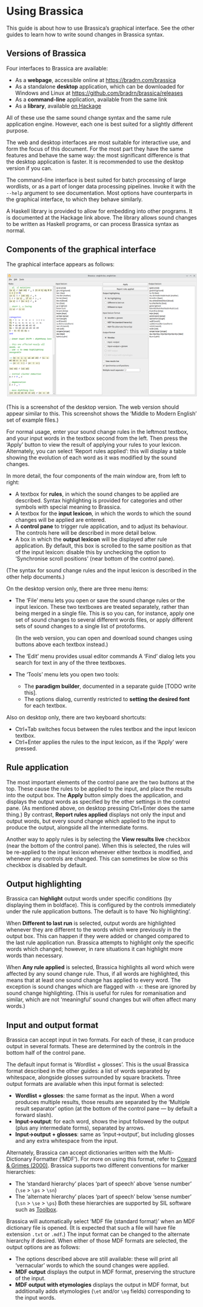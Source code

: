 <!-- -*-GFM-*- -->

# Using Brassica

This guide is about how to use Brassica’s graphical interface.
See the other guides to learn how to write sound changes in Brassica syntax.

## Versions of Brassica

Four interfaces to Brassica are available:

- As a **webpage**, accessible online at https://bradrn.com/brassica
- As a standalone **desktop** application, which can be downloaded for Windows and Linux at https://github.com/bradrn/brassica/releases
- As a **command-line** application, available from the same link
- As a **library**, available [on Hackage](https://hackage.haskell.org/package/brassica)

All of these use the same sound change syntax and the same rule application engine.
However, each one is best suited for a slightly different purpose.

The web and desktop interfaces are most suitable for interactive use,
  and form the focus of this document.
For the most part they have the same features and behave the same way:
  the most significant difference is that the desktop application is faster.
It is recommended to use the desktop version if you can.

The command-line interface is best suited for batch processing of large wordlists,
  or as a part of longer data processing pipelines.
Invoke it with the `--help` argument to see documentation.
Most options have counterparts in the graphical interface, to which they behave similarly.

A Haskell library is provided to allow for embedding into other programs.
It is documented at the Hackage link above.
The library allows sound changes to be written as Haskell programs,
  or can process Brassica syntax as normal.
  
## Components of the graphical interface

The graphical interface appears as follows:

![Image of Brassica GUI](./screenshot.png)

(This is a screenshot of the desktop version.
The web version should appear similar to this.
This screenshot shows the ‘Middle to Modern English’ set of example files.)

For normal usage,
  enter your sound change rules in the leftmost textbox,
  and your input words in the textbox second from the left.
Then press the ‘Apply’ button to view the result of applying your rules to your lexicon.
Alternately, you can select ‘Report rules applied’:
  this will display a table showing the evolution of each word as it was modified by the sound changes.

In more detail, the four components of the main window are, from left to right:

- A textbox for **rules**,
    in which the sound changes to be applied are described.
  Syntax highlighting is provided for categories and other symbols with special meaning to Brassica.
- A textbox for the **input lexicon**,
    in which the words to which the sound changes will be applied are entered.
- A **control pane** to trigger rule application, and to adjust its behaviour.
  The controls here will be described in more detail below.
- A box in which the **output lexicon** will be displayed after rule application.
  By default, this box is scrolled to the same position as that of the input lexicon:
    disable this by unchecking the option to ‘Synchronise scroll positions’
    (near bottom of the control pane).

(The syntax for sound change rules and the input lexicon is described in the other help documents.)

On the desktop version only, there are three menu items:

- The ‘File’ menu lets you open or save the sound change rules or the input lexicon.
  These two textboxes are treated separately, rather than being merged in a single file.
  This is so you can, for instance,
    apply one set of sound changes to several different words files,
    or apply different sets of sound changes to a single list of protoforms.

  (In the web version, you can open and download sound changes using buttons above each textbox instead.)

- The ‘Edit’ menu provides usual editor commands
  A ‘Find’ dialog lets you search for text in any of the three textboxes.

- The ‘Tools’ menu lets you open two tools:
  - The **paradigm builder**, documented in a separate guide [TODO write this].
  - The options dialog, currently restricted to **setting the desired font** for each textbox.

Also on desktop only, there are two keyboard shortcuts:

- Ctrl+Tab switches focus between the rules textbox and the input lexicon textbox.
- Ctrl+Enter applies the rules to the input lexicon, as if the ‘Apply’ were pressed.

## Rule application

The most important elements of the control pane are the two buttons at the top.
These cause the rules to be applied to the input, and place the results into the output box.
The **Apply** button simply does the application,
  and displays the output words as specified by the other settings in the control pane.
(As mentioned above, on desktop pressing Ctrl+Enter does the same thing.)
By contrast, **Report rules applied** displays not only the input and output words,
  but every sound change which applied to the input to produce the output,
  alongside all the intermediate forms.

Another way to apply rules is by selecting the **View results live** checkbox
  (near the bottom of the control pane).
When this is selected, the rules will be re-applied to the input lexicon
  whenever either textbox is modified,
  and whenever any controls are changed.
This can sometimes be slow so this checkbox is disabled by default.

## Output highlighting

Brassica can **highlight** output words under specific conditions (by displaying them in boldface).
This is configured by the controls immediately under the rule application buttons.
The default is to have ‘No highlighting’.

When **Different to last run** is selected,
  output words are highlighted
  whenever they are different to the words which were previously in the output box.
This can happen if they were added or changed compared to the last rule application run.
Brassica attempts to highlight only the specific words which changed;
  however, in rare situations it can highlight more words than necessary.

When **Any rule applied** is selected,
  Brassica highlights all word which were affected by any sound change rule.
Thus, if all words are highlighted,
  this means that at least one sound change has applied to every word.
The exception is sound changes which are flagged with `-x`:
  these are ignored by sound change highlighting.
(This is useful for rules for romanisation and similar,
  which are not ‘meaningful’ sound changes but will often affect many words.)
  
## Input and output format

Brassica can accept input in two formats.
For each of these, it can produce output in several formats.
These are determined by the controls in the bottom half of the control pane.

The default input format is ‘Wordlist + glosses’.
This is the usual Brassica format described in the other guides:
  a list of words separated by whitespace, alongside glosses surrounded by square brackets.
Three output formats are available when this input format is selected:

- **Wordlist + glosses**: the same format as the input.
  When a word produces multiple results,
    those results are separated by the ‘Multiple result separator’ option
    (at the bottom of the control pane — by default a forward slash).
- **Input→output**: for each word,
    shows the input followed by the output (plus any intermediate forms),
    separated by arrows.
- **Input→output + glosses**: same as ‘input→output’,
    but including glosses and any extra whitespace from the input.

Alternately, Brassica can accept dictionaries written with the Multi-Dictionary Formatter (‘MDF’).
For more on using this format, refer to
  [Coward & Grimes (2000)](http://downloads.sil.org/legacy/shoebox/MDF_2000.pdf).
Brassica supports two different conventions for marker hierarchies:
- The ‘standard hierarchy’ places ‘part of speech’ above ‘sense number’ (`\se` > `\ps` > `\sn`)
- The ‘alternate hierarchy’ places ‘part of speech’ below ‘sense number’ (`\sn` > `\se` > `\ps`)
Both these hierarchies are supported by SIL software such as [Toolbox](https://software.sil.org/toolbox/).

Brassica will automatically select ‘MDF file (standard format)’ when an MDF dictionary file is opened.
(It is expected that such a file will have file extension `.txt` or `.mdf`.)
The input format can be changed to the alternate hierarchy if desired.
When either of those MDF formats are selected, the output options are as follows:

- The options described above are still available:
    these will print all ‘vernacular’ words to which the sound changes were applied.
- **MDF output** displays the output in MDF format, preserving the structure of the input.
- **MDF output with etymologies** displays the output in MDF format,
    but additionally adds etymologies (`\et` and/or `\eg` fields)
    corresponding to the input words.
